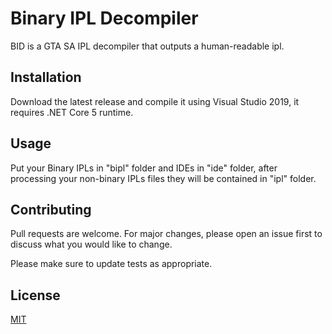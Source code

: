 # Binary IPL Decompiler

BID is a GTA SA IPL decompiler that outputs a human-readable ipl.

## Installation

Download the latest release and compile it using Visual Studio 2019, it requires .NET Core 5 runtime.

## Usage

Put your Binary IPLs in "bipl" folder and IDEs in "ide" folder, after processing your non-binary IPLs files they will be contained in "ipl" folder.

## Contributing
Pull requests are welcome. For major changes, please open an issue first to discuss what you would like to change.

Please make sure to update tests as appropriate.

## License
[MIT](https://choosealicense.com/licenses/mit/)

